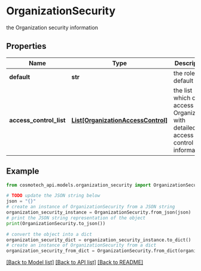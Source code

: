# OrganizationSecurity

the Organization security information

## Properties

Name | Type | Description | Notes
------------ | ------------- | ------------- | -------------
**default** | **str** | the role by default | 
**access_control_list** | [**List[OrganizationAccessControl]**](OrganizationAccessControl.md) | the list which can access this Organization with detailed access control information | 

## Example

```python
from cosmotech_api.models.organization_security import OrganizationSecurity

# TODO update the JSON string below
json = "{}"
# create an instance of OrganizationSecurity from a JSON string
organization_security_instance = OrganizationSecurity.from_json(json)
# print the JSON string representation of the object
print(OrganizationSecurity.to_json())

# convert the object into a dict
organization_security_dict = organization_security_instance.to_dict()
# create an instance of OrganizationSecurity from a dict
organization_security_from_dict = OrganizationSecurity.from_dict(organization_security_dict)
```
[[Back to Model list]](../README.md#documentation-for-models) [[Back to API list]](../README.md#documentation-for-api-endpoints) [[Back to README]](../README.md)


